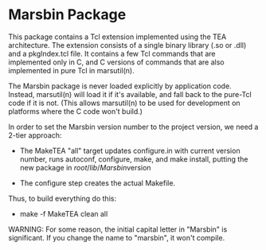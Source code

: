 # Marsbin Package

This package contains a Tcl extension implemented using the TEA
architecture.  The extension consists of a single binary library
(.so or .dll) and a pkgIndex.tcl file.  It contains a few Tcl commands
that are implemented only in C, and C versions of commands that are
also implemented in pure Tcl in marsutil(n).

The Marsbin package is never loaded explicitly by application code.
Instead, marsutil(n) will load it if it's available, and fall back to
the pure-Tcl code if it is not.  (This allows marsutil(n) to be used
for development on platforms where the C code won't build.)

In order to set the Marsbin version number to the project version, we
need a 2-tier approach:

* The MakeTEA "all" target updates configure.in with current version 
  number, runs autoconf, configure, make, and make install, putting the
  new package in $root/lib/Marsbin$version

* The configure step creates the actual Makefile.

Thus, to build everything do this:

* make -f MakeTEA clean all

WARNING: For some reason, the initial capital letter in "Marsbin" is 
significant.  If you change the name to "marsbin", it won't compile.